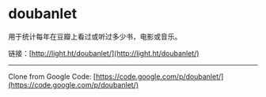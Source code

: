 # doubanlet

用于统计每年在豆瓣上看过或听过多少书，电影或音乐。

链接：[http://light.ht/doubanlet/](http://light.ht/doubanlet/)

---

Clone from Google Code: [https://code.google.com/p/doubanlet/](https://code.google.com/p/doubanlet/)